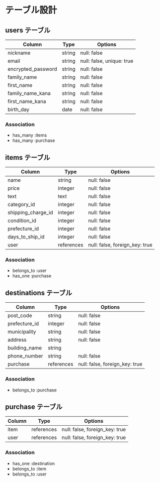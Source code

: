 # テーブル設計

## users テーブル

| Column             | Type   | Options      |
| ------------------ | ------ | -----------  |
| nickname           | string | null: false  |
| email              | string | null: false, unique: true |
| encrypted_password | string | null: false  |
| family_name        | string | null: false  |
| first_name         | string | null: false  |
| family_name_kana   | string | null: false  |
| first_name_kana    | string | null: false  |
| birth_day          | date   | null: false  |


### Association

- has_many :items
- has_many :purchase

## items テーブル

| Column                 | Type   | Options     |
| ------------------     | ------ | ----------- |
| name                   | string | null: false |
| price                  | integer | null: false |
| text                   | text | null: false |
| category_id               | integer | null: false |
| shipping_charge_id       | integer | null: false |
| condition_id          | integer | null: false |
| prefecture_id         | integer | null: false |
| days_to_ship_id           | integer | null: false |
| user                   | references | null: false, foreign_key: true |

### Association

- belongs_to :user
- has_one :purchase

## destinations テーブル

| Column             | Type   | Options     |
| ------------------ | ------ | ----------- |
| post_code          | string | null: false |
| prefecture_id      | integer | null: false |
| municipality       | string | null: false |
| address            | string | null: false |
| building_name      | string |
| phone_number       | string | null: false |
| purchase           | references | null: false, foreign_key: true |

### Association

- belongs_to :purchase


## purchase テーブル

| Column             | Type      | Options     |
| ------------------ | --------- | ----------- |
| item               | references | null: false, foreign_key: true |
| user               | references | null: false, foreign_key: true |

### Association

- has_one :destination
- belongs_to :item
- belongs_to :user
